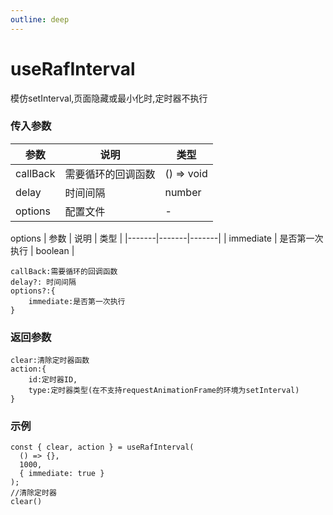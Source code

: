 ```yaml
---
outline: deep
---
```


# useRafInterval

模仿setInterval,页面隐藏或最小化时,定时器不执行

### 传入参数
| 参数 | 说明 | 类型 |
|-------|-------|-------|
| callBack | 需要循环的回调函数 | () => void |
| delay | 时间间隔 | number |
| options | 配置文件 | - |

options
| 参数 | 说明 | 类型 |
|-------|-------|-------|
| immediate | 是否第一次执行 | boolean |

```js{4}
callBack:需要循环的回调函数
delay?: 时间间隔
options?:{
 	immediate:是否第一次执行
}
```
### 返回参数
```js{4}
clear:清除定时器函数
action:{
    id:定时器ID,
    type:定时器类型(在不支持requestAnimationFrame的环境为setInterval)
}
```
### 示例
```js{4}
const { clear, action } = useRafInterval(
  () => {},
  1000,
  { immediate: true }
);
//清除定时器
clear()
```
